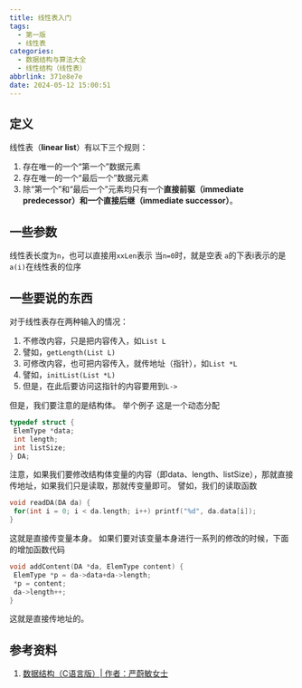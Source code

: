 ```yaml
---
title: 线性表入门
tags:
  - 第一版
  - 线性表
categories:
  - 数据结构与算法大全
  - 线性结构（线性表）
abbrlink: 371e8e7e
date: 2024-05-12 15:00:51
---
```


## 定义

线性表（**linear list**）有以下三个规则：

1. 存在唯一的一个“第一个”数据元素
2. 存在唯一的一个“最后一个”数据元素
3. 除“第一个”和“最后一个”元素均只有一个**直接前驱（immediate predecessor）**和一个**直接后继（immediate successor）**。

## 一些参数

线性表长度为`n`，也可以直接用`xxLen`表示
当`n=0`时，就是空表
`a`的下表i表示的是`a(i)`在线性表的位序

## 一些要说的东西

对于线性表存在两种输入的情况：

1. 不修改内容，只是把内容传入，如`List L`
1. 譬如，`getLength(List L)`
2. 可修改内容，也可把内容传入，就传地址（指针），如`List *L`
1. 譬如，`initList(List *L)`
2. 但是，在此后要访问这指针的内容要用到`L->`

但是，我们要注意的是结构体。
举个例子
这是一个动态分配

```c
typedef struct {
 ElemType *data;
 int length;
 int listSize;
} DA;
```

注意，如果我们要修改结构体变量的内容（即data、length、listSize），那就直接传地址，如果我们只是读取，那就传变量即可。
譬如，我们的读取函数

```c
void readDA(DA da) {
 for(int i = 0; i < da.length; i++) printf("%d", da.data[i]);
}
```

这就是直接传变量本身。
如果们要对该变量本身进行一系列的修改的时候，下面的增加函数代码

```c
void addContent(DA *da, ElemType content) {
 ElemType *p = da->data+da->length;
 *p = content;
 da->length++;
}
```

这就是直接传地址的。

## 参考资料

1. [数据结构（C语言版）| 作者：严蔚敏女士](http://www.tup.tsinghua.edu.cn/bookscenter/book_00236807.html)